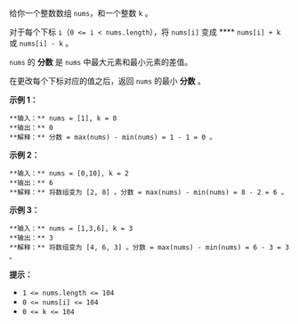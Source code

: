给你一个整数数组 `nums`，和一个整数 `k` 。

对于每个下标 `i`（`0 <= i < nums.length`），将 `nums[i]` 变成 **** `nums[i] + k` 或
`nums[i] - k` 。

`nums` 的 **分数** 是 `nums` 中最大元素和最小元素的差值。

在更改每个下标对应的值之后，返回 `nums` 的最小 **分数** 。



**示例 1：**

    
    
    **输入：** nums = [1], k = 0
    **输出：** 0
    **解释：** 分数 = max(nums) - min(nums) = 1 - 1 = 0 。
    

**示例 2：**

    
    
    **输入：** nums = [0,10], k = 2
    **输出：** 6
    **解释：** 将数组变为 [2, 8] 。分数 = max(nums) - min(nums) = 8 - 2 = 6 。
    

**示例 3：**

    
    
    **输入：** nums = [1,3,6], k = 3
    **输出：** 3
    **解释：** 将数组变为 [4, 6, 3] 。分数 = max(nums) - min(nums) = 6 - 3 = 3 。
    



**提示：**

  * `1 <= nums.length <= 104`
  * `0 <= nums[i] <= 104`
  * `0 <= k <= 104`

